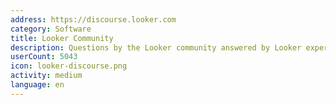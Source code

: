 ```yaml
---
address: https://discourse.looker.com
category: Software
title: Looker Community
description: Questions by the Looker community answered by Looker experts
userCount: 5043
icon: looker-discourse.png
activity: medium
language: en
---
```

